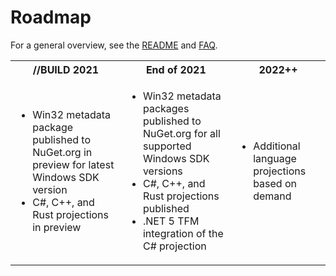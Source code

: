 # Roadmap

For a general overview, see the [README](https://github.com/microsoft/win32metadata/tree/master) and [FAQ](https://github.com/microsoft/win32metadata/blob/master/docs/faq.md).

<table>
  <tbody>
    <tr>
      <th>//BUILD 2021</th>
      <th>End of 2021</th>
      <th>2022++</th>
    </tr>
    <tr>
      <td>
        <ul>
            <li>Win32 metadata package published to NuGet.org in preview for latest Windows SDK version</li>
            <li>C#, C++, and Rust projections in preview</li>
         </ul>
     </td>
      <td>
        <ul>
            <li>Win32 metadata packages published to NuGet.org for all supported Windows SDK versions</li>
            <li>C#, C++, and Rust projections published</li>
            <li>.NET 5 TFM integration of the C# projection
         </ul>
     </td>
    <td>
        <ul>
            <li>Additional language projections based on demand</li>
         </ul>
     </td>
    </tr>
  </tbody>
</table>